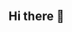 ## Hi there 👋

<!--
**pashvi/pashvi** is a ✨ _special_ ✨ repository because its `README.md` (this file) appears on your GitHub profile.

Here are some ideas to get you started:

- 🔭 I’m currently working on Azure projects
- 🌱 I’m currently learning Azure cloud data services
- 💬 Ask me about Azure services!
- 📫 How to reach me: pashviprajapati753@gmail.com
- ⚡ Fun fact: I once debugged a pipeline faster than I can make a cup of coffee!
-->
